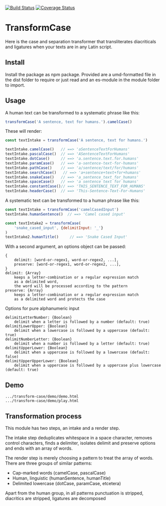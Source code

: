 [![Build Status](https://travis-ci.org/ovanderzee/transform-case.svg?branch=main)](https://travis-ci.org/ovanderzee/transform-case)
[![Coverage Status](https://coveralls.io/repos/github/ovanderzee/transform-case/badge.svg?branch=main)](https://coveralls.io/github/ovanderzee/transform-case?branch=main)

# TransformCase

Here is the case and separation transformer that
transliterates diacriticals and ligatures
when your texts are in any Latin script.

## Install

Install the package as npm package. Provided are
a umd-formatted file in the dist folder to require or just read
and an es-module in the module folder to import.

## Usage

A human text can be transformed to a systematic phrase like this:

```js
transformCase('A sentence, text for humans.').camelCase()
```

These will render:

```js
const textIntake = transformCase('A sentence, text for humans.')

textIntake.camelCase()   // ==> 'aSentenceTextForHumans'
textIntake.pascalCase()  // ==> 'ASentenceTextForHumans'
textIntake.dotCase()     // ==> 'a.sentence.text.for.humans'
textIntake.paramCase()   // ==> 'a-sentence-text-for-humans'
textIntake.pathCase()    // ==> 'a/sentence/text/for/humans'
textIntake.searchCase()   // ==> 'a+sentence+text+for+humans'
textIntake.snakeCase()   // ==> 'a_sentence_text_for_humans'
textIntake.spaceCase()   // ==> 'a sentence text for humans'
textIntake.constantCase()// ==> 'THIS_SENTENCE_TEXT_FOR_HUMANS'
textIntake.headerCase()  // ==> 'This-Sentence-Text-For-Humans'
```

A systematic text can be transformed to a human phrase like this:

```js
const textIntake = transformCase('camelCasedInput')
textIntake.humanSentence()  // ==> 'Camel cased input'

const textIntake2 = transformCase(
    'snake_cased_input', {delimitInput: '_'}
)
textIntake2.humanTitle()     // ==> 'Snake Cased Input'
```

With a second argument, an options object can be passed:

    {
        delimit: [word-or-regex1, word-or-regex2, ...],
        preserve: [word-or-regex1, word-or-regex2, ...],
    }
    delimit: {Array}
        keeps a letter-combination or a regular expression match
        as a delimited word,
        the word will be processed according to the pattern
    preserve: {Array}
        keeps a letter-combination or a regular expression match
        as a delimited word and protects the case

Options for pure alphanumeric input

    delimitLetterNumber: {Boolean}
        delimit when a letter is followed by a number (default: true)
    delimitLowerUpper: {Boolean}
        delimit when a lowercase is followed by a uppercase (default: true)
    delimitNumberLetter: {Boolean}
        delimit when a number is followed by a letter (default: true)
    delimitUpperLower: {Boolean}
        delimit when a uppercase is followed by a lowercase (default: false)
    delimitUpperUpperLower: {Boolean}
        delimit when a uppercase is followed by a uppercase plus lowercase (default: true)

## Demo

    .../transform-case/demo/demo.html
    .../transform-case/demo/play.html

## Transformation process

This module has two steps, an intake and a render step.

The intake step
deduplicates whitespace in a space character,
removes control characters,
finds a delimiter,
isolates delimit and preserve options
and ends with an array of words.

The render step is merely choosing a pattern to treat the array of words.
There are three groups of similar patterns:

* Cap-marked words (camelCase, pascalCase)
* Human, linguistic (humanSentence, humanTitle)
* Delimited lowercase (dotCase, paramCase, etcetera)

Apart from the human group, in all patterns
punctuation is stripped,
diacritics are stripped,
ligatures are decomposed
